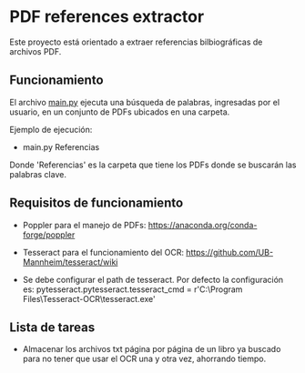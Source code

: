 # PDF references extractor
Este proyecto está orientado a extraer referencias bilbiográficas de archivos PDF.

## Funcionamiento
El archivo [main.py](./main.py) ejecuta una búsqueda de palabras, ingresadas por el usuario, en un conjunto de PDFs ubicados en una carpeta.

Ejemplo de ejecución:
* main.py Referencias

Donde 'Referencias' es la carpeta que tiene los
PDFs donde se buscarán las palabras clave.

## Requisitos de funcionamiento
* Poppler para el manejo de PDFs:
https://anaconda.org/conda-forge/poppler

* Tesseract para el funcionamiento del OCR:
https://github.com/UB-Mannheim/tesseract/wiki

* Se debe configurar el path de tesseract. Por defecto la configuración es: 
pytesseract.pytesseract.tesseract_cmd = r'C:\Program Files\Tesseract-OCR\tesseract.exe'

## Lista de tareas
* Almacenar los archivos txt página por página de un libro ya buscado para no tener que usar el OCR una y otra vez, ahorrando tiempo.




